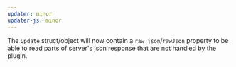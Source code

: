 ```yaml
---
updater: minor
updater-js: minor
---
```


The `Update` struct/object will now contain a `raw_json`/`rawJson` property to be able to read parts of server's json response that are not handled by the plugin.
